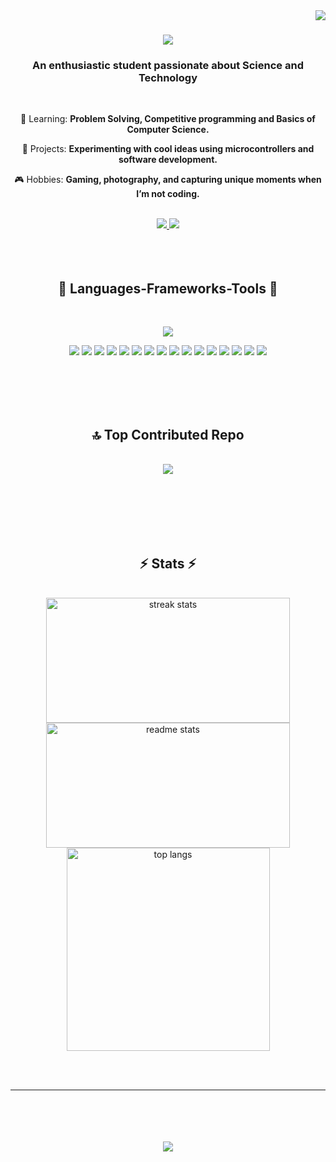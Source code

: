 <img align="right" src="https://visitor-badge.laobi.icu/badge?page_id=utsaroy" />

<h1 align="center">
    <img src="https://readme-typing-svg.herokuapp.com/?font=Righteous&size=35&center=true&vCenter=true&width=500&height=70&duration=4000&lines=Hi+There!+👋;+This+is+Utsa+roy!;" />
</h1>

<h3 align="center">An enthusiastic student passionate about Science and Technology</h3>

<br/>

<div align="center">
  
 🔭 Learning: **Problem Solving, Competitive programming and Basics of Computer Science.**
 
 🚀 Projects: **Experimenting with cool ideas using microcontrollers and software development.**

 🎮 Hobbies: **Gaming, photography, and capturing unique moments when I’m not coding.**
 
 </div>

 </br>
 
<div align="center"> 
  <a href="https://linkedin.com/in/utsaroy" target="_blank">
    <img src="https://img.shields.io/badge/LinkedIn-0077B5?style=for-the-badge&logo=linkedin&logoColor=white" target="_blank" />
  </a>
  <a href="https://utsaroy.blogspot.com" target="_blank">
     <img src="https://img.shields.io/badge/Portfolio-FF5722?style=for-the-badge&logo=todoist&logoColor=white" target="_blank" /> <!-- sqlite, safari, google-chrome are other good icon options -->
  </a>
</div>

</br>
</br>
</br>


 
<h2 align="center">🔮 Languages-Frameworks-Tools 🔮</h2>
<br/>
<p align="center">
  <a href="https://skillicons.dev">
    <img src="https://skillicons.dev/icons?i=git,androidstudio,arduino,blender,figma,firebase,windows,linux,ps,vscode,xd" />
  </a>
</p>

<p align="center">
<img src="https://img.shields.io/badge/assembly%20script-%23000000.svg?style=for-the-badge&logo=assemblyscript&logoColor=white)" /> <img src="https://img.shields.io/badge/c-%2300599C.svg?style=for-the-badge&logo=c&logoColor=white)" /> <img src="https://img.shields.io/badge/c++-%2300599C.svg?style=for-the-badge&logo=c%2B%2B&logoColor=white)" /> <img src="https://img.shields.io/badge/css3-%231572B6.svg?style=for-the-badge&logo=css3&logoColor=white)" /> <img src="https://img.shields.io/badge/dart-%230175C2.svg?style=for-the-badge&logo=dart&logoColor=white)" /> <img src="https://img.shields.io/badge/html5-%23E34F26.svg?style=for-the-badge&logo=html5&logoColor=white)" /> <img src="https://img.shields.io/badge/java-%23ED8B00.svg?style=for-the-badge&logo=openjdk&logoColor=white)" /> <img src="https://img.shields.io/badge/javascript-%23323330.svg?style=for-the-badge&logo=javascript&logoColor=%23F7DF1E)"/> <img src="https://img.shields.io/badge/python-3670A0?style=for-the-badge&logo=python&logoColor=ffdd54)" /> <img src="https://img.shields.io/badge/firebase-%23039BE5.svg?style=for-the-badge&logo=firebase)" /> <img src="https://img.shields.io/badge/Flutter-%2302569B.svg?style=for-the-badge&logo=Flutter&logoColor=white)" /> <img src="https://img.shields.io/badge/node.js-6DA55F?style=for-the-badge&logo=node.js&logoColor=white)" /> <img src="https://img.shields.io/badge/react-%2320232a.svg?style=for-the-badge&logo=react&logoColor=%2361DAFB)" /> <img src="https://img.shields.io/badge/tailwindcss-%2338B2AC.svg?style=for-the-badge&logo=tailwind-css&logoColor=white)" /> <img src="https://img.shields.io/badge/firebase-a08021?style=for-the-badge&logo=firebase&logoColor=ffcd34)" /> <img src="https://img.shields.io/badge/mysql-4479A1.svg?style=for-the-badge&logo=mysql&logoColor=white)" />
</p>

<br/>


</br>
</br>
</br>

<div align="center">
  <h2>🔝 Top Contributed Repo</h2>
  <br>
  <img src="https://github-contributor-stats.vercel.app/api?username=utsaroy&limit=5&theme=dark&combine_all_yearly_contributions=true"/>
  <br/><br/><br/>
</div>

</br></br></br>

<h2 align="center">⚡ Stats ⚡</h2>
<br>
<div align=center>
  <img width=390 height=200 src="https://github-readme-streak-stats-salesp07.vercel.app/?user=utsaroy&count_private=true&theme=react&border_radius=10" alt="streak stats"/>
  <img width=390 height=200 src="https://github-readme-stats-salesp07.vercel.app/api?username=utsaroy&count_private=true&show_icons=true&theme=react&rank_icon=github&border_radius=10" alt="readme stats" />
  <br/>
  <img width=325 align="center" src="https://github-readme-stats-salesp07.vercel.app/api/top-langs/?username=utsaroy&hide=HTML&langs_count=8&layout=compact&theme=react&border_radius=10&size_weight=0.5&count_weight=0.5&exclude_repo=github-readme-stats" alt="top langs" />
</div>

<br/><br/>

<hr/>

<br/>


</br>
</br>
</br>

<div align="center"><img src="https://quotes-github-readme.vercel.app/api?type=horizontal&theme=radical" /></div>

</br>
</br>
</br>
